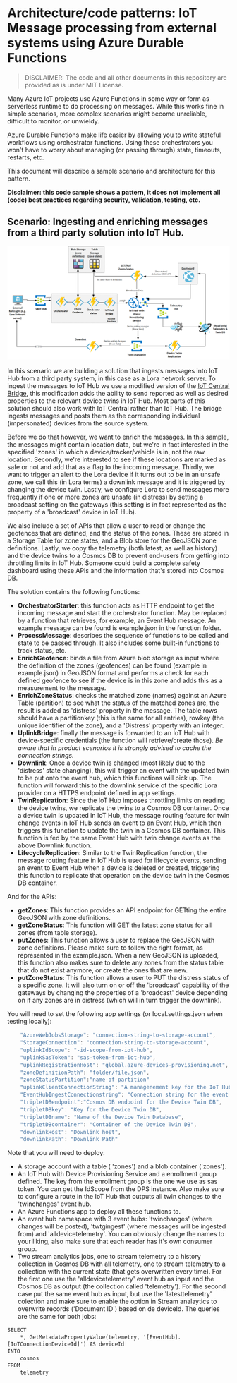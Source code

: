 # Architecture/code patterns: IoT Message processing from external systems using Azure Durable Functions

> DISCLAIMER: The code and all other documents in this repository are provided as is under MIT License.

Many Azure IoT projects use Azure Functions in some way or form as serverless runtime to do processing on messages. While this works fine in simple scenarios, more complex scenarios might become unreliable, difficult to monitor, or unwieldy. 

Azure Durable Functions make life easier by allowing you to write stateful workflows using orchestrator functions. Using these orchestrators you won't have to worry about managing (or passing through) state, timeouts, restarts, etc.

This document will describe a sample scenario and architecture for this pattern.

**Disclaimer: this code sample shows a pattern, it does not implement all (code) best practices regarding security, validation, testing, etc.**

## Scenario: Ingesting and enriching messages from a third party solution into IoT Hub.
![Architecture](/assets/architecture.png "Architecture")

In this scenario we are building a solution that ingests messages into IoT Hub from a third party system, in this case as a Lora network server. To ingest the messages to IoT Hub we use a modified version of the [IoT Central Bridge](https://github.com/Azure/iotc-device-bridge), this modification adds the ability to send reported as well as desired properties to the relevant device twins in IoT Hub. Most parts of this solution should also work with IoT Central rather than IoT Hub. The bridge ingests messages and posts them as the corresponding individual (impersonated) devices from the source system. 

Before we do that however, we want to enrich the messages. In this sample, the messages might contain location data, but we're in fact interested in the specified 'zones' in which a device/tracker/vehicle is in, not the raw location. Secondly, we're interested to see if these locations are marked as safe or not and add that as a flag to the incoming message. Thirdly, we want to trigger an alert to the Lora device if it turns out to be in an unsafe zone, we call this (in Lora terms) a downlink message and it is triggered by changing the device twin. Lastly, we configure Lora to send messages more frequently if one or more zones are unsafe (in distress) by setting a broadcast setting on the gateways (this setting is in fact represented as the property of a 'broadcast' device in IoT Hub).

We also include a set of APIs that allow a user to read or change the geofences that are defined, and the status of the zones. These are stored in a Storage Table for zone states, and a Blob store for the GeoJSON zone definitions. Lastly, we copy the telemetry (both latest, as well as history) and the device twins to a Cosmos DB to prevent end-users from getting into throttling limits in IoT Hub. Someone could build a complete safety dashboard using these APIs and the information that's stored into Cosmos DB.

The solution contains the following functions:
* **OrchestratorStarter**: this function acts as HTTP endpoint to get the incoming message and start the orchestrator function. May be replaced by a function that retrieves, for example, an Event Hub message. An example message can be found is example.json in the function folder.
* **ProcessMessage**: describes the sequence of functions to be called and state to be passed through. It also includes some built-in functions to track status, etc.
* **EnrichGeofence**: binds a file from Azure blob storage as input where the definition of the zones (geofences) can be found (example in example.json) in GeoJSON format and performs a check for each defined geofence to see if the device is in this zone and adds this as a measurement to the message.
* **EnrichZoneStatus**: checks the matched zone (names) against an Azure Table (partition) to see what the status of the matched zones are, the result is added as 'distress' property in the message. The table rows should have a partitionkey (this is the same for all entries), rowkey (the unique identifier of the zone), and a 'Distress' property with an integer. 
* **UplinkBridge**: finally the message is forwarded to an IoT Hub with device-specific credentials (the function will retrieve/create those). *Be aware that in product scenarios it is strongly advised to cache the connection strings.*
* **Downlink**: Once a device twin is changed (most likely due to the 'distress' state changing), this will trigger an event with the updated twin to be put onto the event hub, which this functions will pick up. The function will forward this to the downlink service of the specific Lora provider on a HTTPS endpoint defined in app settings.
* **TwinReplication**: Since the IoT Hub imposes throttling limits on reading the device twins, we replicate the twins to a Cosmos DB container. Once a device twin is updated in IoT Hub, the message routing feature for twin change events in IoT Hub sends an event to an Event Hub, which then triggers this function to update the twin in a Cosmos DB container. This function is fed by the same Event Hub with twin change events as the above Downlink function. 
* **LifecycleReplication**: Similar to the TwinReplication function, the message routing feature in IoT Hub is used for lifecycle events, sending an event to Event Hub when a device is deleted or created, triggering this function to replicate that operation on the device twin in the Cosmos DB container.

And for the APIs:
* **getZones**: This function provides an API endpoint for GETting the entire GeoJSON with zone definitions.
* **getZoneStatus**: This function will GET the latest zone status for all zones (from table storage).
* **putZones**: This function allows a user to replace the GeoJSON with zone definitions. Please make sure to follow the right format, as represented in the example.json. When a new GeoJSON is uploaded, this function also makes sure to delete any zones from the status table that do not exist anymore, or create the ones that are new.
* **putZoneStatus**: This function allows a user to PUT the distress status of a specific zone. It will also turn on or off the 'broadcast' capability of the gateways by changing the properties of a 'broadcast' device depending on if any zones are in distress (which will in turn trigger the downlink).


You will need to set the following app settings (or local.settings.json when testing locally):
```javascript
    "AzureWebJobsStorage": "connection-string-to-storage-account",
    "StorageConnection": "connection-string-to-storage-account",
    "uplinkIdScope": "-id-scope-from-iot-hub",
    "uplinkSasToken": "sas-token-from-iot-hub",
    "uplinkRegistrationHost": "global.azure-devices-provisioning.net",
    "zoneDefinitionPath": "folder/file.json",
    "zoneStatusPartition":"name-of-partition"
    "uplinkClientConnectionString": "A managenement key for the IoT Hub",
    "EventHubIngestConnectionstring": "Connection string for the event hub",
    "tripletDBendpoint":"Cosmos DB endpoint for the Device Twin DB",
    "tripletDBkey": "Key for the Device Twin DB",
    "tripletDBname": "Name of the Device Twin Database",
    "tripletDBcontainer": "Container of the Device Twin DB",
    "downlinkHost": "Downlink host",
    "downlinkPath": "Downlink Path"
```

Note that you will need to deploy:
* A storage account with a table ( 'zones') and a blob container ('zones').
* An IoT Hub with Device Provisioning Service and a enrollment group defined. The key from the enrollment group is the one we use as sas token. You can get the IdScope from the DPS instance. Also make sure to configure a route in the IoT Hub that outputs all twin changes to the 'twinchanges' event hub.
* An Azure Functions app to deploy all these functions to.
* An event hub namespace with 3 event hubs: 'twinchanges' (where changes will be posted), 'twtgingest' (where messages will be ingested from) and 'alldevicetelemetry'. You can obviously change the names to your liking, also make sure that each reader has it's own consumer group. 
* Two stream analytics jobs, one to stream telemetry to a history collection in Cosmos DB with all telemetry, one to stream telemetry to a collection with the current state (that gets overwritten every time). For the first one use the 'alldevicetelemetry' event hub as input and the Cosmos DB as output (the collection called 'telemetry'). For the second case put the same event hub as input, but use the 'latesttelemetry' colection and make sure to enable the option in Stream analaytics to overwrite records ('Document ID') based on de deviceId. The queries are the same for both jobs: 
```
SELECT
    *, GetMetadataPropertyValue(telemetry, '[EventHub].[IoTConnectionDeviceId]') AS deviceId
INTO
    cosmos
FROM
    telemetry
```

